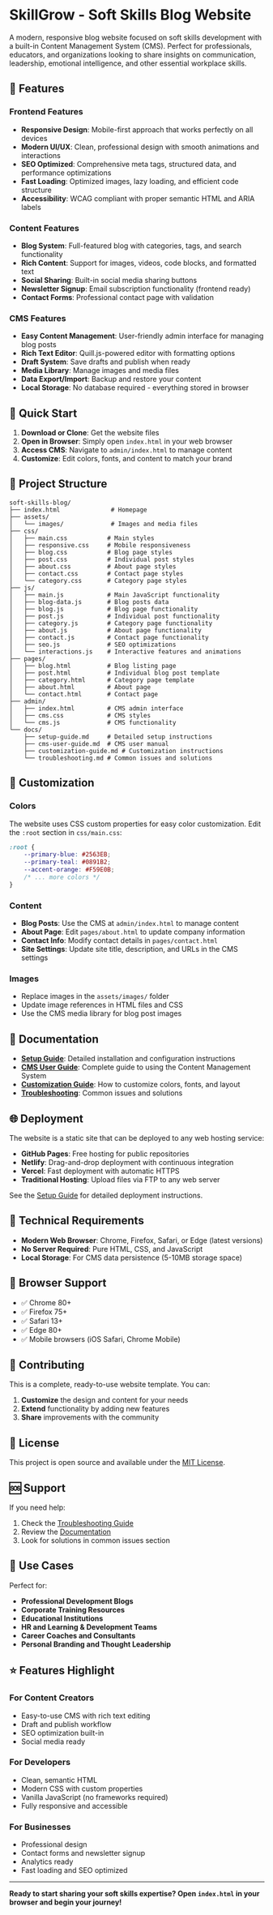 # SkillGrow - Soft Skills Blog Website

A modern, responsive blog website focused on soft skills development with a built-in Content Management System (CMS). Perfect for professionals, educators, and organizations looking to share insights on communication, leadership, emotional intelligence, and other essential workplace skills.

## 🌟 Features

### Frontend Features
- **Responsive Design**: Mobile-first approach that works perfectly on all devices
- **Modern UI/UX**: Clean, professional design with smooth animations and interactions
- **SEO Optimized**: Comprehensive meta tags, structured data, and performance optimizations
- **Fast Loading**: Optimized images, lazy loading, and efficient code structure
- **Accessibility**: WCAG compliant with proper semantic HTML and ARIA labels

### Content Features
- **Blog System**: Full-featured blog with categories, tags, and search functionality
- **Rich Content**: Support for images, videos, code blocks, and formatted text
- **Social Sharing**: Built-in social media sharing buttons
- **Newsletter Signup**: Email subscription functionality (frontend ready)
- **Contact Forms**: Professional contact page with validation

### CMS Features
- **Easy Content Management**: User-friendly admin interface for managing blog posts
- **Rich Text Editor**: Quill.js-powered editor with formatting options
- **Draft System**: Save drafts and publish when ready
- **Media Library**: Manage images and media files
- **Data Export/Import**: Backup and restore your content
- **Local Storage**: No database required - everything stored in browser

## 🚀 Quick Start

1. **Download or Clone**: Get the website files
2. **Open in Browser**: Simply open `index.html` in your web browser
3. **Access CMS**: Navigate to `admin/index.html` to manage content
4. **Customize**: Edit colors, fonts, and content to match your brand

## 📁 Project Structure

```
soft-skills-blog/
├── index.html              # Homepage
├── assets/
│   └── images/             # Images and media files
├── css/
│   ├── main.css           # Main styles
│   ├── responsive.css     # Mobile responsiveness
│   ├── blog.css           # Blog page styles
│   ├── post.css           # Individual post styles
│   ├── about.css          # About page styles
│   ├── contact.css        # Contact page styles
│   └── category.css       # Category page styles
├── js/
│   ├── main.js            # Main JavaScript functionality
│   ├── blog-data.js       # Blog posts data
│   ├── blog.js            # Blog page functionality
│   ├── post.js            # Individual post functionality
│   ├── category.js        # Category page functionality
│   ├── about.js           # About page functionality
│   ├── contact.js         # Contact page functionality
│   ├── seo.js             # SEO optimizations
│   └── interactions.js    # Interactive features and animations
├── pages/
│   ├── blog.html          # Blog listing page
│   ├── post.html          # Individual blog post template
│   ├── category.html      # Category page template
│   ├── about.html         # About page
│   └── contact.html       # Contact page
├── admin/
│   ├── index.html         # CMS admin interface
│   ├── cms.css            # CMS styles
│   └── cms.js             # CMS functionality
└── docs/
    ├── setup-guide.md     # Detailed setup instructions
    ├── cms-user-guide.md  # CMS user manual
    ├── customization-guide.md # Customization instructions
    └── troubleshooting.md # Common issues and solutions
```

## 🎨 Customization

### Colors
The website uses CSS custom properties for easy color customization. Edit the `:root` section in `css/main.css`:

```css
:root {
    --primary-blue: #2563EB;
    --primary-teal: #0891B2;
    --accent-orange: #F59E0B;
    /* ... more colors */
}
```

### Content
- **Blog Posts**: Use the CMS at `admin/index.html` to manage content
- **About Page**: Edit `pages/about.html` to update company information
- **Contact Info**: Modify contact details in `pages/contact.html`
- **Site Settings**: Update site title, description, and URLs in the CMS settings

### Images
- Replace images in the `assets/images/` folder
- Update image references in HTML files and CSS
- Use the CMS media library for blog post images

## 📖 Documentation

- **[Setup Guide](docs/setup-guide.md)**: Detailed installation and configuration instructions
- **[CMS User Guide](docs/cms-user-guide.md)**: Complete guide to using the Content Management System
- **[Customization Guide](docs/customization-guide.md)**: How to customize colors, fonts, and layout
- **[Troubleshooting](docs/troubleshooting.md)**: Common issues and solutions

## 🌐 Deployment

The website is a static site that can be deployed to any web hosting service:

- **GitHub Pages**: Free hosting for public repositories
- **Netlify**: Drag-and-drop deployment with continuous integration
- **Vercel**: Fast deployment with automatic HTTPS
- **Traditional Hosting**: Upload files via FTP to any web server

See the [Setup Guide](docs/setup-guide.md) for detailed deployment instructions.

## 🔧 Technical Requirements

- **Modern Web Browser**: Chrome, Firefox, Safari, or Edge (latest versions)
- **No Server Required**: Pure HTML, CSS, and JavaScript
- **Local Storage**: For CMS data persistence (5-10MB storage space)

## 📱 Browser Support

- ✅ Chrome 80+
- ✅ Firefox 75+
- ✅ Safari 13+
- ✅ Edge 80+
- ✅ Mobile browsers (iOS Safari, Chrome Mobile)

## 🤝 Contributing

This is a complete, ready-to-use website template. You can:

1. **Customize** the design and content for your needs
2. **Extend** functionality by adding new features
3. **Share** improvements with the community

## 📄 License

This project is open source and available under the [MIT License](LICENSE).

## 🆘 Support

If you need help:

1. Check the [Troubleshooting Guide](docs/troubleshooting.md)
2. Review the [Documentation](docs/)
3. Look for solutions in common issues section

## 🎯 Use Cases

Perfect for:
- **Professional Development Blogs**
- **Corporate Training Resources**
- **Educational Institutions**
- **HR and Learning & Development Teams**
- **Career Coaches and Consultants**
- **Personal Branding and Thought Leadership**

## ⭐ Features Highlight

### For Content Creators
- Easy-to-use CMS with rich text editing
- Draft and publish workflow
- SEO optimization built-in
- Social media ready

### For Developers
- Clean, semantic HTML
- Modern CSS with custom properties
- Vanilla JavaScript (no frameworks required)
- Fully responsive and accessible

### For Businesses
- Professional design
- Contact forms and newsletter signup
- Analytics ready
- Fast loading and SEO optimized

---

**Ready to start sharing your soft skills expertise? Open `index.html` in your browser and begin your journey!**

